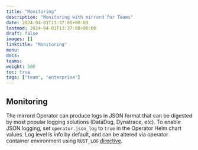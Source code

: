 ```yaml
---
title: "Monitoring"
description: "Monitoring with mirrord for Teams"
date: 2024-04-01T13:37:00+00:00
lastmod: 2024-04-01T13:37:00+00:00
draft: false
images: []
linktitle: "Monitoring"
menu:
docs:
teams:
weight: 500
toc: true
tags: ["team", "enterprise"]
---
```


## Monitoring

The mirrord Operator can produce logs in JSON format that can be digested by most popular logging solutions (DataDog, Dynatrace, etc).
To enable JSON logging, set `operator.json_log` to `true` in the Operator Helm chart values.
Log level is info by default, and can be altered via operator container environment using `RUST_LOG` [directive](https://docs.rs/tracing-subscriber/latest/tracing_subscriber/filter/struct.EnvFilter.html).